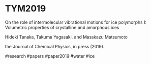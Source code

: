 # TYM2019

On the role of intermolecular vibrational motions for ice polymorphs I: Volumetric properties of crystalline and amorphous ices 

Hideki Tanaka, Takuma Yagasaki, and Masakazu Matsumoto 

the Journal of Chemical Physics, in press (2019).



#research #papers #paper2019 #water #ice




